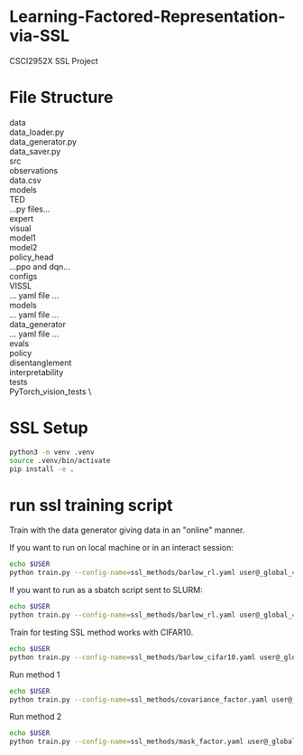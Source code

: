 # Learning-Factored-Representation-via-SSL
CSCI2952X SSL Project


# File Structure

data \
  data_loader.py \
  data_generator.py \
  data_saver.py \
  src \
    observations \
    data.csv \
models \
  TED \
    ...py files... \
  expert \
  visual \
  model1 \
  model2 \
  policy_head \
    ...ppo and dqn... \
configs \
  VISSL \
    ... yaml file ... \
  models \
    ... yaml file ... \
  data_generator \
    ... yaml file ... \
evals \
  policy \
  disentanglement \
  interpretability \
tests \
  PyTorch_vision_tests \

# SSL Setup
```bash
python3 -m venv .venv
source .venv/bin/activate
pip install -e .
```

# run ssl training script
Train with the data generator giving data in an "online" manner.

If you want to run on local machine or in an interact session:
```bash
echo $USER
python train.py --config-name=ssl_methods/barlow_rl.yaml user@_global_=$USER/run_slurm
```

If you want to run as a sbatch script sent to SLURM:
```bash
echo $USER
python train.py --config-name=ssl_methods/barlow_rl.yaml user@_global_=$USER/run_slurm -m
```

Train for testing SSL method works with CIFAR10.
```bash
echo $USER
python train.py --config-name=ssl_methods/barlow_cifar10.yaml user@_global_=$USER/run_slurm
```

Run method 1
```bash
echo $USER
python train.py --config-name=ssl_methods/covariance_factor.yaml user@_global_=$USER/run_slurm
```

Run method 2
```bash
echo $USER
python train.py --config-name=ssl_methods/mask_factor.yaml user@_global_=$USER/run_slurm
```